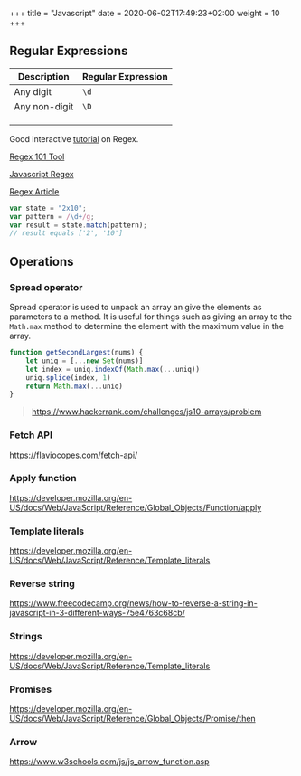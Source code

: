 +++
title = "Javascript"
date = 2020-06-02T17:49:23+02:00
weight = 10
+++


## Regular Expressions


| Description | Regular Expression |
|---|---|
| Any digit | `\d` |
| Any non-digit | `\D` |
|   |   |
|   |   |
|   |   |



Good interactive [tutorial](https://regexone.com/) on Regex.

[Regex 101 Tool](https://regex101.com/)

[Javascript Regex](https://www.w3schools.com/js/js_regexp.asp)

[Regex Article](https://eloquentjavascript.net/09_regexp.html)

```javascript
var state = "2x10";
var pattern = /\d+/g;
var result = state.match(pattern);
// result equals ['2', '10']
```


## Operations

### Spread operator

Spread operator is used to unpack an array an give the elements as parameters to a method. It is useful for things such as giving an array to the `Math.max` method to determine the element with the maximum value in the array.

```javascript
function getSecondLargest(nums) {
    let uniq = [...new Set(nums)]
    let index = uniq.indexOf(Math.max(...uniq))
    uniq.splice(index, 1)
    return Math.max(...uniq)
}
```
> https://www.hackerrank.com/challenges/js10-arrays/problem


### Fetch API

https://flaviocopes.com/fetch-api/

### Apply function

https://developer.mozilla.org/en-US/docs/Web/JavaScript/Reference/Global_Objects/Function/apply


### Template literals

https://developer.mozilla.org/en-US/docs/Web/JavaScript/Reference/Template_literals

### Reverse string

https://www.freecodecamp.org/news/how-to-reverse-a-string-in-javascript-in-3-different-ways-75e4763c68cb/

### Strings

https://developer.mozilla.org/en-US/docs/Web/JavaScript/Reference/Template_literals

### Promises

https://developer.mozilla.org/en-US/docs/Web/JavaScript/Reference/Global_Objects/Promise/then

### Arrow

https://www.w3schools.com/js/js_arrow_function.asp


